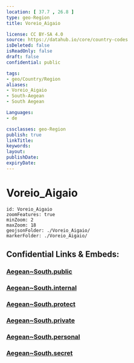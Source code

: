```yaml
---
location: [ 37.7 , 26.8 ] 
type: geo-Region
title: Voreio_Aigaio

license: CC BY-SA 4.0
source: https://datahub.io/core/country-codes
isDeleted: false
isReadOnly: false
draft: false
confidential: public

tags:
- geo/Country/Region
aliases:
- Voreio_Aigaio
- South-Aegean
- South Aegean

Languages:
- de

cssclasses: geo-Region
publish: true
linkTitle: 
keywords: 
layout: 
publishDate: 
expiryDate: 
---
```


# Voreio_Aigaio

```leaflet
id: Voreio_Aigaio
zoomFeatures: true 
minZoom: 2 
maxZoom: 18
geojsonFolder: ./Voreio_Aigaio/
markerFolder: ./Voreio_Aigaio/
```


## Confidential Links & Embeds: 

### [Aegean~South.public](/_public/\Earth\Continent\Europe\Europe~South\Greece\Regions-GreekAegean~South.public.md) 

### [Aegean~South.internal](/_internal/\Earth\Continent\Europe\Europe~South\Greece\Regions-GreekAegean~South.internal.md) 

### [Aegean~South.protect](/_protect/\Earth\Continent\Europe\Europe~South\Greece\Regions-GreekAegean~South.protect.md) 

### [Aegean~South.private](/_private/\Earth\Continent\Europe\Europe~South\Greece\Regions-GreekAegean~South.private.md) 

### [Aegean~South.personal](/_personal/\Earth\Continent\Europe\Europe~South\Greece\Regions-GreekAegean~South.personal.md) 

### [Aegean~South.secret](/_secret/\Earth\Continent\Europe\Europe~South\Greece\Regions-GreekAegean~South.secret.md)

